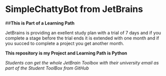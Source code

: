 # SimpleChattyBot from JetBrains

##**This is Part of a Learning Path**

JetBrains is providing an exellent study plan with a trial of 7 days and if you complete a stage before the trial ends it is extended with one month and if you succed to complete a project you get another month.

**This repository is my Project and Learning Path is Python**

*Students can get the whole JetBrain Toolbox with their university email as part of the Student ToolBox from GitHub*
